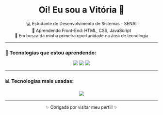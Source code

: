 <h1 align="center">Oi! Eu sou a Vitória 👋</h1>

<p align="center">
  💻 Estudante de Desenvolvimento de Sistemas - SENAI <br>
  🌱 Aprendendo Front-End: HTML, CSS, JavaScript <br>
  🎯 Em busca da minha primeira oportunidade na área de tecnologia
</p>

---

### 🚀 Tecnologias que estou aprendendo:

<p align="center">
  <img src="https://img.shields.io/badge/HTML5-E34F26?style=for-the-badge&logo=html5&logoColor=white" />
  <img src="https://img.shields.io/badge/CSS3-1572B6?style=for-the-badge&logo=css3&logoColor=white" />
  <img src="https://img.shields.io/badge/JavaScript-F7DF1E?style=for-the-badge&logo=javascript&logoColor=black" />
</p>

---

### 📊 Tecnologias mais usadas:

<p align="center">
 <img src="https://github-readme-stats.vercel.app/api/top-langs/?username=merrykkj&layout=compact&theme=radical" />
</p>

---

<p align="center">✨ Obrigada por visitar meu perfil! ✨</p>
